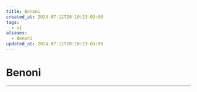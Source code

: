 ```yaml
---
title: Benoni
created_at: 2024-07-12T20:10:23-03:00
tags:
  - v1
aliases:
  - Benoni
updated_at: 2024-07-12T20:10:23-03:00
---
```

# Benoni
---

